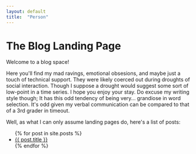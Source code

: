 ```yaml
---
layout: default
title:  "Person"
---
```


# The Blog Landing Page

Welcome to a blog space!

Here you'll find my mad ravings, emotional obsesions, and maybe just a touch of technical support.
They were likely coerced out during droughts of social interaction.
Though I suppose a drought would suggest some sort of low-point in a time series.
I hope you enjoy your stay.
Do excuse my writing style though;
It has this odd tendency of being very... grandiose in word selection.
It's odd given my verbal communication can be compared to that of a 3rd grader in timeout.

Well, as what I can only assume landing pages do, here's a list of posts:

<ul>
{% for post in site.posts %}
  <li>
    <a href="{{ post.url }}">{{ post.title }}</a>
  </li>
{% endfor %}
</ul>
